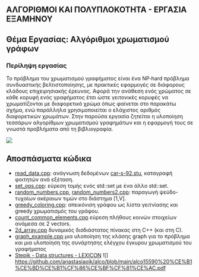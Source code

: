 
## ΑΛΓΟΡΙΘΜΟΙ ΚΑΙ ΠΟΛΥΠΛΟΚΟΤΗΤΑ - ΕΡΓΑΣΙΑ ΕΞΑΜΗΝΟΥ
## Θέμα Εργασίας: Αλγόριθμοι χρωματισμού γράφων

### Περίληψη εργασίας

Το πρόβλημα του χρωματισμού γραφήματος είναι ένα NP‐hard πρόβλημα συνδυαστικής βελτιστοποίησης, με πρακτικές εφαρμογές σε διάφορους κλάδους επιχειρησιακής έρευνας. Αφορά την ανάθεση ενός χρώματος σε κάθε κορυφή ενός γραφήματος έτσι ώστε γειτονικές κορυφές να χρωματίζονται με διαφορετικό χρώμα όπως φαίνεται στο παρακάτω σχήμα, ενώ παράλληλα χρησιμοποιείται ο ελάχιστος αριθμός διαφορετικών χρωμάτων. Στην παρούσα εργασία ζητείται η υλοποίηση τεσσάρων αλγορίθμων χρωματισμού γραφημάτων και η εφαρμογή τους σε γνωστά προβλήματα από τη βιβλιογραφία.


![](https://repository-images.githubusercontent.com/147256094/b3821480-6c79-11e9-9f71-d80c770d70ed)

##  Αποσπάσματα κώδικα

* [read_data.cpp](/app/src/read_data.cpp): ανάγνωση δεδομένων [car-s-92.stu](./app/datasets/car-f-92.stu), καταγραφή φοιτητών ανά εξέταση.
* [set_ops.cpp](/app/src/set_ops.cpp): εύρεση τομής ενός std::set<int> με ένα άλλο std::set<int>.
* [random_numbers.cpp](./app/src/random_numbers.cpp), [random_numbers2.cpp](./app/src/random_numbers2.cpp): παραγωγή ψεύδο-τυχαίων ακέραιων τιμών στο διάστημα [1,V].
* [greedy_coloring.cpp](./app/src/greedy_coloring.cpp): απεικόνιση γράφου ως λίστα γειτνίασης και greedy χρωματισμός του γράφου.
* [count_common_elements.cpp](./app/src/count_common_elements.cpp) εύρεση πλήθους κοινών στοιχείων ανάμεσα σε 2 vectors.
* [2d_array.cpp](./app/src/2d_array.cpp) δυναμικός δισδιάστατος πίνακας στη C++ (και στη C).
* [graph_example.cpp](./app/src/graph_example.cpp) μια υλοποίηση της κλάσης graph για το πρόβλημα και μια υλοποίηση της συνάρτησης ελέγχου έγκυρου χρωματισμού του γραφήματος
* [Stepik - Data structures - LEXICON](./stepik_ch6_lexicon/README.md)
![] https://github.com/anastasiaoik/alco/blob/main/alco15590%20%CE%B1%CE%BD%CE%B1%CF%86%CE%BF%CF%81%CE%AC.pdf

